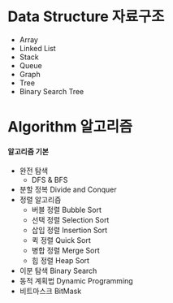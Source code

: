 # Data Structure 자료구조

- Array
- Linked List
- Stack
- Queue
- Graph
- Tree
- Binary Search Tree

# Algorithm 알고리즘

#### 알고리즘 기본

- 완전 탐색
  - DFS & BFS
- 분할 정복 Divide and Conquer
- 정렬 알고리즘
  - 버블 정렬 Bubble Sort
  - 선택 정렬 Selection Sort
  - 삽입 정렬 Insertion Sort
  - 퀵 정렬 Quick Sort
  - 병합 정렬 Merge Sort
  - 힙 정렬 Heap Sort
- 이분 탐색 Binary Search
- 동적 계획법 Dynamic Programming
- 비트마스크 BitMask
